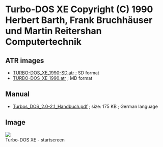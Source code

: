 # Turbo-DOS XE Copyright (C) 1990 Herbert Barth, Frank Bruchhäuser und Martin Reitershan Computertechnik  
  
## ATR images  
- [TURBO-DOS_XE_1990-SD.atr](attachments/TURBO-DOS_XE_1990-SD.atr) ; SD format  
- [TURBO-DOS_XE_1990.atr](attachments/TURBO-DOS_XE_1990.atr) ; MD format  
  
## Manual  
- [Turbos_DOS_2.0-2.1_Handbuch.pdf](attachments/Turbos_DOS_2.0-2.1_Handbuch.pdf) ; size: 175 KB ; German language  
  
## Image  
![](attachments/Startscreen.jpg)  
Turbo-DOS XE - startscreen  
